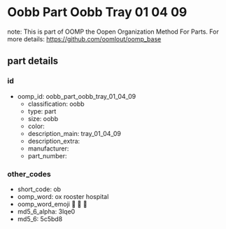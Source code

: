 # Oobb Part Oobb Tray 01 04 09  

note: This is part of OOMP the Oopen Organization Method For Parts. For more details: https://github.com/oomlout/oomp_base

##  part details





### id
* oomp_id: oobb_part_oobb_tray_01_04_09
  * classification: oobb
  * type: part
  * size: oobb
  * color: 
  * description_main: tray_01_04_09
  * description_extra: 
  * manufacturer: 
  * part_number: 

### other_codes
* short_code: ob
* oomp_word: ox rooster hospital
* oomp_word_emoji :ox: :rooster: :hospital:
* md5_6_alpha: 3lqe0
* md5_6: 5c5bd8
